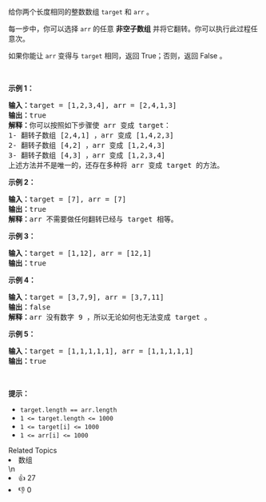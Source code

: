 <p>给你两个长度相同的整数数组&nbsp;<code>target</code>&nbsp;和&nbsp;<code>arr</code>&nbsp;。</p>

<p>每一步中，你可以选择&nbsp;<code>arr</code>&nbsp;的任意 <strong>非空子数组</strong>&nbsp;并将它翻转。你可以执行此过程任意次。</p>

<p>如果你能让 <code>arr</code>&nbsp;变得与 <code>target</code>&nbsp;相同，返回 True；否则，返回 False 。</p>

<p>&nbsp;</p>

<p><strong>示例 1：</strong></p>

<pre><strong>输入：</strong>target = [1,2,3,4], arr = [2,4,1,3]
<strong>输出：</strong>true
<strong>解释：</strong>你可以按照如下步骤使 arr 变成 target：
1- 翻转子数组 [2,4,1] ，arr 变成 [1,4,2,3]
2- 翻转子数组 [4,2] ，arr 变成 [1,2,4,3]
3- 翻转子数组 [4,3] ，arr 变成 [1,2,3,4]
上述方法并不是唯一的，还存在多种将 arr 变成 target 的方法。
</pre>

<p><strong>示例 2：</strong></p>

<pre><strong>输入：</strong>target = [7], arr = [7]
<strong>输出：</strong>true
<strong>解释：</strong>arr 不需要做任何翻转已经与 target 相等。
</pre>

<p><strong>示例 3：</strong></p>

<pre><strong>输入：</strong>target = [1,12], arr = [12,1]
<strong>输出：</strong>true
</pre>

<p><strong>示例 4：</strong></p>

<pre><strong>输入：</strong>target = [3,7,9], arr = [3,7,11]
<strong>输出：</strong>false
<strong>解释：</strong>arr 没有数字 9 ，所以无论如何也无法变成 target 。
</pre>

<p><strong>示例 5：</strong></p>

<pre><strong>输入：</strong>target = [1,1,1,1,1], arr = [1,1,1,1,1]
<strong>输出：</strong>true
</pre>

<p>&nbsp;</p>

<p><strong>提示：</strong></p>

<ul>
	<li><code>target.length == arr.length</code></li>
	<li><code>1 &lt;= target.length &lt;= 1000</code></li>
	<li><code>1 &lt;= target[i] &lt;= 1000</code></li>
	<li><code>1 &lt;= arr[i] &lt;= 1000</code></li>
</ul>
<div><div>Related Topics</div><div><li>数组</li></div></div>\n<div><li>👍 27</li><li>👎 0</li></div>